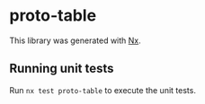 # proto-table

This library was generated with [Nx](https://nx.dev).

## Running unit tests

Run `nx test proto-table` to execute the unit tests.
